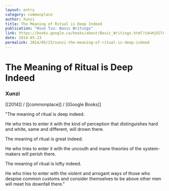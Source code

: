 ```yaml
---
layout: entry
category: commonplace
author: Xunzi
title: The Meaning of Ritual is Deep Indeed
publication: "Hsun Tzu: Basic Writings"
link: https://books.google.ca/books/about/Basic_Writings.html?id=HjOJlC_3oDIC
date: 2014-05-23
permalink: 2014/05/23/xunzi-the-meaning-of-ritual-is-deep-indeed
---
```


# The Meaning of Ritual is Deep Indeed

### Xunzi

[[2014]] / [[commonplace]] / [[Google Books]]

"The meaning of ritual is deep indeed.

He who tries to enter it with the kind of perception that distinguishes hard and white, same and different, will drown there.

The meaning of ritual is great indeed.

He who tries to enter it with the uncouth and inane theories of the system-makers will perish there.

The meaning of ritual is lofty indeed.

He who tries to enter with the violent and arrogant ways of those who despise common customs and consider themselves to be above other men will meet his downfall there."